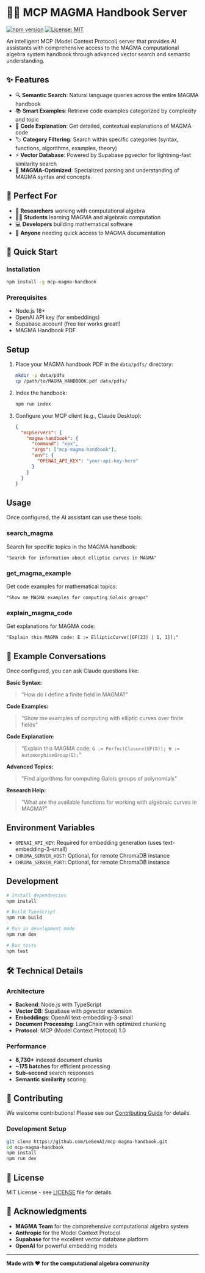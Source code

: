 # 🧙‍♂️ MCP MAGMA Handbook Server

[![npm version](https://badge.fury.io/js/mcp-magma-handbook.svg)](https://badge.fury.io/js/mcp-magma-handbook)
[![License: MIT](https://img.shields.io/badge/License-MIT-yellow.svg)](https://opensource.org/licenses/MIT)

An intelligent MCP (Model Context Protocol) server that provides AI assistants with comprehensive access to the MAGMA computational algebra system handbook through advanced vector search and semantic understanding.

## ✨ Features

- 🔍 **Semantic Search**: Natural language queries across the entire MAGMA handbook
- 📚 **Smart Examples**: Retrieve code examples categorized by complexity and topic
- 🧠 **Code Explanation**: Get detailed, contextual explanations of MAGMA code
- 🏷️ **Category Filtering**: Search within specific categories (syntax, functions, algorithms, examples, theory)
- ⚡ **Vector Database**: Powered by Supabase pgvector for lightning-fast similarity search
- 🎯 **MAGMA-Optimized**: Specialized parsing and understanding of MAGMA syntax and concepts

## 🎯 Perfect For

- 🔬 **Researchers** working with computational algebra
- 👨‍🎓 **Students** learning MAGMA and algebraic computation
- 💻 **Developers** building mathematical software
- 📖 **Anyone** needing quick access to MAGMA documentation

## 🚀 Quick Start

### Installation

```bash
npm install -g mcp-magma-handbook
```

### Prerequisites

- Node.js 18+
- OpenAI API key (for embeddings)
- Supabase account (free tier works great!)
- MAGMA Handbook PDF

## Setup

1. Place your MAGMA handbook PDF in the `data/pdfs/` directory:
   ```bash
   mkdir -p data/pdfs
   cp /path/to/MAGMA_HANDBOOK.pdf data/pdfs/
   ```

2. Index the handbook:
   ```bash
   npm run index
   ```

3. Configure your MCP client (e.g., Claude Desktop):
   ```json
   {
     "mcpServers": {
       "magma-handbook": {
         "command": "npx",
         "args": ["mcp-magma-handbook"],
         "env": {
           "OPENAI_API_KEY": "your-api-key-here"
         }
       }
     }
   }
   ```

## Usage

Once configured, the AI assistant can use these tools:

### search_magma
Search for specific topics in the MAGMA handbook:
```
"Search for information about elliptic curves in MAGMA"
```

### get_magma_example
Get code examples for mathematical topics:
```
"Show me MAGMA examples for computing Galois groups"
```

### explain_magma_code
Get explanations for MAGMA code:
```
"Explain this MAGMA code: E := EllipticCurve([GF(23) | 1, 1]);"
```

## 💬 Example Conversations

Once configured, you can ask Claude questions like:

**Basic Syntax:**
> "How do I define a finite field in MAGMA?"

**Code Examples:**
> "Show me examples of computing with elliptic curves over finite fields"

**Code Explanation:**
> "Explain this MAGMA code: `G := PerfectClosure(GF(8)); H := AutomorphismGroup(G);`"

**Advanced Topics:**
> "Find algorithms for computing Galois groups of polynomials"

**Research Help:**
> "What are the available functions for working with algebraic curves in MAGMA?"

## Environment Variables

- `OPENAI_API_KEY`: Required for embedding generation (uses text-embedding-3-small)
- `CHROMA_SERVER_HOST`: Optional, for remote ChromaDB instance
- `CHROMA_SERVER_PORT`: Optional, for remote ChromaDB instance

## Development

```bash
# Install dependencies
npm install

# Build TypeScript
npm run build

# Run in development mode
npm run dev

# Run tests
npm test
```

## 🛠️ Technical Details

### Architecture
- **Backend**: Node.js with TypeScript
- **Vector DB**: Supabase with pgvector extension
- **Embeddings**: OpenAI text-embedding-3-small
- **Document Processing**: LangChain with optimized chunking
- **Protocol**: MCP (Model Context Protocol) 1.0

### Performance
- **8,730+** indexed document chunks
- **~175 batches** for efficient processing
- **Sub-second** search responses
- **Semantic similarity** scoring

## 🤝 Contributing

We welcome contributions! Please see our [Contributing Guide](CONTRIBUTING.md) for details.

### Development Setup

```bash
git clone https://github.com/LeGenAI/mcp-magma-handbook.git
cd mcp-magma-handbook
npm install
npm run dev
```

## 📄 License

MIT License - see [LICENSE](LICENSE) file for details.

## 🙏 Acknowledgments

- **MAGMA Team** for the comprehensive computational algebra system
- **Anthropic** for the Model Context Protocol
- **Supabase** for the excellent vector database platform
- **OpenAI** for powerful embedding models

---

**Made with ❤️ for the computational algebra community**
